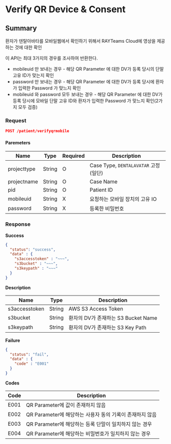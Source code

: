 # Verify QR Device & Consent

## Summary

환자가 덴탈아바타를 모바일웹에서 확인하기 위해서 RAYTeams Cloud에 영상을 제공하는 것에 대한 확인

이 API는 최대 3가지의 경우를 조사하여 반환한다.

* mobileuid 만 보내는 경우 - 해당 QR Parameter 에 대한 DV가 등록 당시의 단말 고유 ID가 맞는지 확인
* password 만 보내는 경우 - 해당 QR Parameter 에 대한 DV가 등록 당시에 환자가 입력한 Password 가 맞느지 확인
* mobileuid 와 password 모두 보내는 경우 - 해당 QR Parameter 에 대한 DV가 등록 당시에 모바일 단말 고유 ID와 환자가 입력한 Password 가 맞느지 확인(2가지 모두 검증)


### Request

```JSON
POST /patient/verifyqrmobile
```

#### Paremeters

| Name | Type | Required | Description |
| --- | --- | --- | --- |
| projecttype | String | O | Case Type, ```DENTALAVATAR``` 고정(일단)  |
| projectname | String | O | Case Name  |
| pid | String | O | Patient ID  |
| mobileuid | String | X | 요청하는 모바일 장치의 고유 IO  |
| password | String | X | 등록한 비밀번호  |

### Response

**Success**
```JSON
{
  "status": "success",
  "data" : {
    "s3accesstoken" : "~~~",
    "s3bucket" : "~~~",
    "s3keypath" : "~~~"
  }
}
```

**Description**

| Name | Type | Description |
| --- | --- | --- |
| s3accesstoken | String | AWS S3 Access Token |
| s3bucket | String | 환자의 DV가 존재하는 S3 Bucket Name |
| s3keypath | String | 환자의 DV가 존재하는 S3 Key Path |

**Failure**
```JSON
{
  "status": "fail",
  "data" : {
    "code" : "E001"
  }
}
```

**Codes**

| Code | Description |
| --- | --- |
| E001 | QR Parameter에 값이 존재하지 않음 |
| E002 | QR Parameter에 해당하는 사용자 동의 기록이 존재하지 않음 |
| E003 | QR Parameter에 해당하는 등록 단말이 일치하지 않는 경우 |
| E004 | QR Parameter에 해당하는 비밀번호가 일치하지 않는 경우 |
